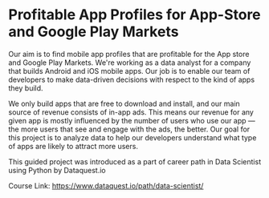# Profitable App Profiles for App-Store and Google Play Markets

Our aim is to find mobile app profiles that are profitable for the App store and Google Play Markets. We're working as a data analyst for a company that builds Android and iOS mobile apps. Our job is to enable our team of developers to make data-driven decisions with respect to the kind of apps they build.

We only build apps that are free to download and install, and our main source of revenue consists of in-app ads. This means our revenue for any given app is mostly influenced by the number of users who use our app — the more users that see and engage with the ads, the better. Our goal for this project is to analyze data to help our developers understand what type of apps are likely to attract more users.


This guided project was introduced as a part of career path in Data Scientist using Python by Dataquest.io

Course Link: https://www.dataquest.io/path/data-scientist/
